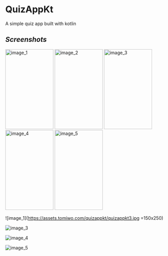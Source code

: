 # QuizAppKt
A simple quiz app built with kotlin

## _Screenshots_

<img src="https://assets.tomiwo.com/quizappkt/quizappkt1.jpg" alt="image_1" width="150" height="250"/>

<img src="https://assets.tomiwo.com/quizappkt/quizappkt2.jpg" alt="image_2" width="150" height="250"/>

<img src="https://assets.tomiwo.com/quizappkt/quizappkt3.jpg" alt="image_3" width="150" height="250"/>

<img src="https://assets.tomiwo.com/quizappkt/quizappkt4.jpg" alt="image_4" width="150" height="250"/>

<img src="https://assets.tomiwo.com/quizappkt/quizappkt5.jpg" alt="image_5" width="150" height="250"/>

![image_1](https://assets.tomiwo.com/quizappkt/quizappkt3.jpg =150x250)

![image_3](https://assets.tomiwo.com/quizappkt/quizappkt3.jpg)

![image_4](https://assets.tomiwo.com/quizappkt/quizappkt4.jpg)

![image_5](https://assets.tomiwo.com/quizappkt/quizappkt5.jpg)
